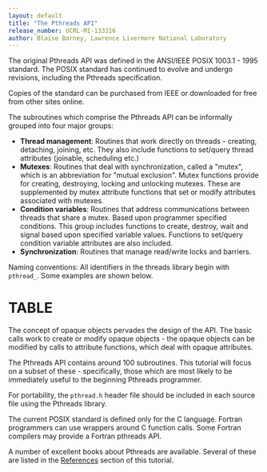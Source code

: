 ```yaml
---
layout: default
title: "The Pthreads API"
release_number: UCRL-MI-133316
author: Blaise Barney, Lawrence Livermore National Laboratory
---
```


The original Pthreads API was defined in the ANSI/IEEE POSIX 1003.1 - 1995 standard. The POSIX standard has continued to evolve and undergo revisions, including the Pthreads specification.

Copies of the standard can be purchased from IEEE or downloaded for free from other sites online.

The subroutines which comprise the Pthreads API can be informally grouped into four major groups:
* **Thread management**: Routines that work directly on threads - creating, detaching, joining, etc. They also include functions to set/query thread attributes (joinable, scheduling etc.)
* **Mutexes**: Routines that deal with synchronization, called a "mutex", which is an abbreviation for "mutual exclusion". Mutex functions provide for creating, destroying, locking and unlocking mutexes. These are supplemented by mutex attribute functions that set or modify attributes associated with mutexes.
* **Condition variables**: Routines that address communications between threads that share a mutex. Based upon programmer specified conditions. This group includes functions to create, destroy, wait and signal based upon specified variable values. Functions to set/query condition variable attributes are also included.
* **Synchronization**: Routines that manage read/write locks and barriers.

Naming conventions: All identifiers in the threads library begin with `pthread_`. Some examples are shown below.

# TABLE

The concept of opaque objects pervades the design of the API. The basic calls work to create or modify opaque objects - the opaque objects can be modified by calls to attribute functions, which deal with opaque attributes.

The Pthreads API contains around 100 subroutines. This tutorial will focus on a subset of these - specifically, those which are most likely to be immediately useful to the beginning Pthreads programmer.

For portability, the `pthread.h` header file should be included in each source file using the Pthreads library.

The current POSIX standard is defined only for the C language. Fortran programmers can use wrappers around C function calls. Some Fortran compilers may provide a Fortran pthreads API.

A number of excellent books about Pthreads are available. Several of these are listed in the [References](references) section of this tutorial.
